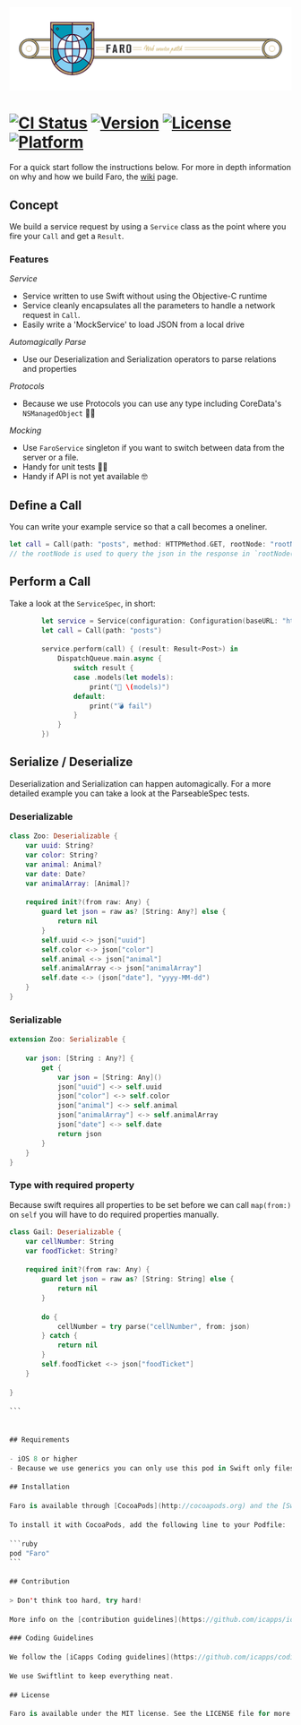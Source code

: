 ![](./Images/FaroShield.jpg)

[![CI Status](http://img.shields.io/travis/icapps/ios-faro.svg?style=flat)](https://travis-ci.org/icapps/ios-faro) [![Version](https://img.shields.io/cocoapods/v/Faro.svg?style=flat)](http://cocoapods.org/pods/Faro) [![License](https://img.shields.io/cocoapods/l/Faro.svg?style=flat)](http://cocoapods.org/pods/Faro) [![Platform](https://img.shields.io/cocoapods/p/Faro.svg?style=flat)](http://cocoapods.org/pods/Faro)
======

For a quick start follow the instructions below. For more in depth information on why and how we build Faro, the [wiki](https://github.com/icapps/ios-faro/wiki) page.

## Concept
We build a service request by using a `Service` class as the point where you fire your `Call` and get a `Result`.

### Features

*Service*
* Service written to use Swift without using the Objective-C runtime
* Service cleanly encapsulates all the parameters to handle a network request in `Call`.
* Easily write a 'MockService' to load JSON from a local drive

*Automagically Parse*
* Use our Deserialization and Serialization operators to parse relations and properties

*Protocols*
* Because we use Protocols you can use any type including CoreData's `NSManagedObject` 💪🏼

*Mocking*
* Use `FaroService` singleton if you want to switch between data from the server or a file.
* Handy for unit tests 💪🏼
* Handy if API is not yet available 🤓

## Define a Call

You can write your example service so that a call becomes a oneliner.
```Swift
let call = Call(path: "posts", method: HTTPMethod.GET, rootNode: "rootNode")
// the rootNode is used to query the json in the response in `rootNode(from json:)`
```
## Perform a Call

Take a look at the `ServiceSpec`, in short:
```swift
        let service = Service(configuration: Configuration(baseURL: "http://jsonplaceholder.typicode.com")
        let call = Call(path: "posts")

        service.perform(call) { (result: Result<Post>) in
            DispatchQueue.main.async {
                switch result {
                case .models(let models):
                    print("🎉 \(models)")
                default:
                    print("💣 fail")
                }
            }
        })
```
## Serialize / Deserialize

Deserialization and Serialization can happen automagically. For a more detailed example you can take a look at the ParseableSpec tests.

### Deserializable

```swift
class Zoo: Deserializable {
    var uuid: String?
    var color: String?
    var animal: Animal?
    var date: Date?
    var animalArray: [Animal]?

    required init?(from raw: Any) {
        guard let json = raw as? [String: Any?] else {
            return nil
        }
        self.uuid <-> json["uuid"]
        self.color <-> json["color"]
        self.animal <-> json["animal"]
        self.animalArray <-> json["animalArray"]
        self.date <-> (json["date"], "yyyy-MM-dd")
    }
}

```
### Serializable

```swift
extension Zoo: Serializable {

    var json: [String : Any?] {
        get {
            var json = [String: Any]()
            json["uuid"] <-> self.uuid
            json["color"] <-> self.color
            json["animal"] <-> self.animal
            json["animalArray"] <-> self.animalArray
            json["date"] <-> self.date
            return json
        }
    }
}
```

### Type with required property

Because swift requires all properties to be set before we can call `map(from:)` on `self` you will have to do required properties manually.

````swift
class Gail: Deserializable {
    var cellNumber: String
    var foodTicket: String?

    required init?(from raw: Any) {
        guard let json = raw as? [String: String] else {
            return nil
        }

        do {
            cellNumber = try parse("cellNumber", from: json)
        } catch {
            return nil
        }
        self.foodTicket <-> json["foodTicket"]
    }

}

```


## Requirements

- iOS 8 or higher
- Because we use generics you can only use this pod in Swift only files. You can mix and Match with Objective-C but not with generic classes.  Types [More info](https://developer.apple.com/library/ios/documentation/Swift/Conceptual/BuildingCocoaApps/InteractingWithObjective-CAPIs.html#//apple_ref/doc/uid/TP40014216-CH4-ID53)

## Installation

Faro is available through [CocoaPods](http://cocoapods.org) and the [Swift Package Manager](https://swift.org/package-manager/).

To install it with CocoaPods, add the following line to your Podfile:

```ruby
pod "Faro"
```

## Contribution

> Don't think too hard, try hard!

More info on the [contribution guidelines](https://github.com/icapps/ios-faro/wiki/Contribution) wiki page.

### Coding Guidelines

We follow the [iCapps Coding guidelines](https://github.com/icapps/coding-guidelines/tree/master/iOS/Swift).

We use Swiftlint to keep everything neat.

## License

Faro is available under the MIT license. See the LICENSE file for more info.
